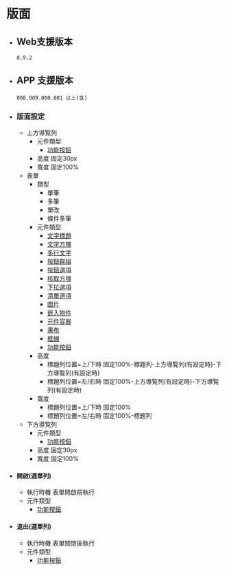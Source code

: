 # 版面

* ## Web支援版本
  
      8.9.2

* ## APP 支援版本

      008.009.000.001 以上(含)

* ### 版面設定

  * 上方導覧列
    * 元件類型
      * [功能按鈕](../Component/button.md)
    * 高度
          固定30px
    * 寬度
          固定100%
  * 表單
    * 類型
      * 單筆
      * 多筆
      * 單改
      * 條件多筆
    * 元件類型
      * [文字標題](../Component/label.md)
      * [文字方塊](../Component/text.md)
      * [多行文字](../Component/mulitText.md)
      * [按鈕群組](../Component/radioGroup.md)
      * [按鈕選項](../Component/radioButton.md)
      * [核取方塊](../Component/checkedBox.md)
      * [下拉選項](../Component/dropList.md)
      * [清單選項](../Component/list.md)
      * [圖片](../Component/image.md)
      * [嵌入物件](../Component/embed.md)
      * [元件容器](../Component/container.md)
      * [畫布](../Component/canvas.md)
      * [框線](../Component/border.md)
      * [功能按鈕](../Component/button.md)
    * 高度
      * 標題列位置=上/下時
            固定100%-標題列-上方導覧列(有設定時)-下方導覧列(有設定時)
      * 標題列位置=左/右時
            固定100%-上方導覧列(有設定時)-下方導覧列(有設定時)
    * 寬度
      * 標題列位置=上/下時
            固定100%
      * 標題列位置=左/右時
            固定100%-標題列
  * 下方導覧列
    * 元件類型
      * [功能按鈕](../Component/button.md)
    * 高度
          固定30px
    * 寬度
          固定100%

* #### 開啟(選單列)

  * 執行時機
            表單開啟前執行
  * 元件類型
    * [功能按鈕](../Component/button.md)

* #### 退出(選單列)

  * 執行時機
            表單關閉後執行
  * 元件類型
    * [功能按鈕](../Component/button.md)
